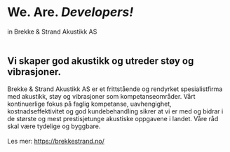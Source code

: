 # We. Are. *Developers!*
in Brekke & Strand Akustikk AS
<br>
<br>
## Vi skaper god akustikk og utreder støy og vibrasjoner.
Brekke & Strand Akustikk AS er et frittstående og rendyrket spesialistfirma med akustikk, støy og vibrasjoner som kompetanseområder. Vårt kontinuerlige fokus på faglig kompetanse, uavhengighet, kostnadseffektivitet og god kundebehandling sikrer at vi er med og bidrar i de største og mest prestisjetunge akustiske oppgavene i landet. Våre råd skal være tydelige og byggbare.
<br>
<br>
Les mer: https://brekkestrand.no/
